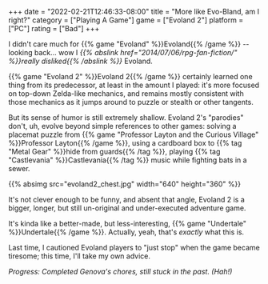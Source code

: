 +++
date = "2022-02-21T12:46:33-08:00"
title = "More like Evo-Bland, am I right?"
category = ["Playing A Game"]
game = ["Evoland 2"]
platform = ["PC"]
rating = ["Bad"]
+++

I didn't care much for {{% game "Evoland" %}}Evoland{{% /game %}} -- looking back... wow I <i>{{% abslink href="2014/07/06/rpg-fan-fiction/" %}}really disliked{{% /abslink %}}</i> Evoland.

{{% game "Evoland 2" %}}Evoland 2{{% /game %}} certainly learned one thing from its predecessor, at least in the amount I played: it's more focused on top-down Zelda-like mechanics, and remains mostly consistent with those mechanics as it jumps around to puzzle or stealth or other tangents.

But its sense of humor is still extremely shallow.  Evoland 2's "parodies" don't, uh, evolve beyond simple references to other games: solving a placemat puzzle from {{% game "Professor Layton and the Curious Village" %}}Professor Layton{{% /game %}}, using a cardboard box to {{% tag "Metal Gear" %}}hide from guards{{% /tag %}}, playing {{% tag "Castlevania" %}}Castlevania{{% /tag %}} music while fighting bats in a sewer.

{{% absimg src="evoland2_chest.jpg" width="640" height="360" %}}

It's not clever enough to be funny, and absent that angle, Evoland 2 is a bigger, longer, but still un-original and under-executed adventure game.

It's kinda like a better-made, but less-interesting, {{% game "Undertale" %}}Undertale{{% /game %}}.  Actually, yeah, that's <i>exactly</i> what this is.

Last time, I cautioned Evoland players to "just stop" when the game became tiresome; this time, I'll take my own advice.

<i>Progress: Completed Genova's chores, still stuck in the past.  (Hah!)</i>
